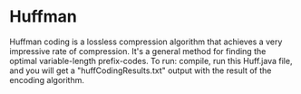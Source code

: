 # Huffman
Huffman coding is a lossless compression algorithm that achieves
a very impressive rate of compression. It's a general method for finding the
optimal variable-length prefix-codes.
To run:
compile, run this Huff.java file, and you will get a "huffCodingResults.txt"
output with the result of the encoding algorithm.
